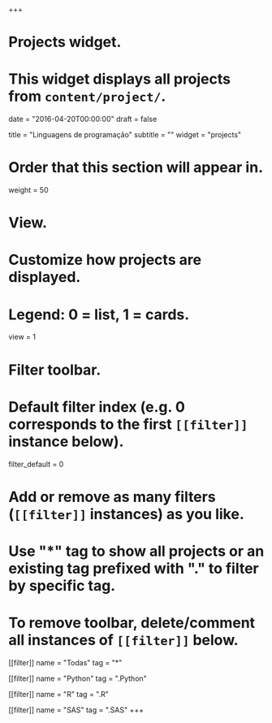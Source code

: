 +++
# Projects widget.
# This widget displays all projects from `content/project/`.

date = "2016-04-20T00:00:00"
draft = false

title = "Linguagens de programação"
subtitle = ""
widget = "projects"

# Order that this section will appear in.
weight = 50

# View.
# Customize how projects are displayed.
# Legend: 0 = list, 1 = cards.
view = 1

# Filter toolbar.

# Default filter index (e.g. 0 corresponds to the first `[[filter]]` instance below).
filter_default = 0

# Add or remove as many filters (`[[filter]]` instances) as you like.
# Use "*" tag to show all projects or an existing tag prefixed with "." to filter by specific tag.
# To remove toolbar, delete/comment all instances of `[[filter]]` below.
[[filter]]
  name = "Todas"
  tag = "*"

[[filter]]
  name = "Python"
  tag = ".Python"
  
[[filter]]
  name = "R"
  tag = ".R"
  
[[filter]]
  name = "SAS"
  tag = ".SAS"
+++

